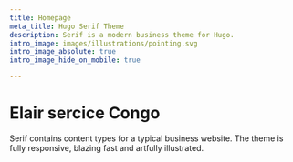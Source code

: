 ```yaml
---
title: Homepage
meta_title: Hugo Serif Theme
description: Serif is a modern business theme for Hugo.
intro_image: images/illustrations/pointing.svg
intro_image_absolute: true
intro_image_hide_on_mobile: true

---
```

# Elair sercice Congo 

Serif contains content types for a typical business website. The theme is fully responsive, blazing fast and artfully illustrated.